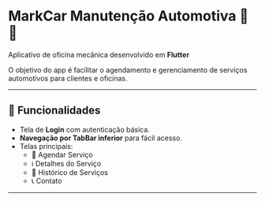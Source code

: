 # MarkCar Manutenção Automotiva 🚗🔧  
Aplicativo de oficina mecânica desenvolvido em **Flutter** 

O objetivo do app é facilitar o agendamento e gerenciamento de serviços automotivos para clientes e oficinas.

---

## 📱 Funcionalidades
- Tela de **Login** com autenticação básica.  
- **Navegação por TabBar inferior** para fácil acesso.  
- Telas principais:  
  - 📅 Agendar Serviço  
  - ℹ️ Detalhes do Serviço  
  - 📜 Histórico de Serviços  
  - 📞 Contato  

---
